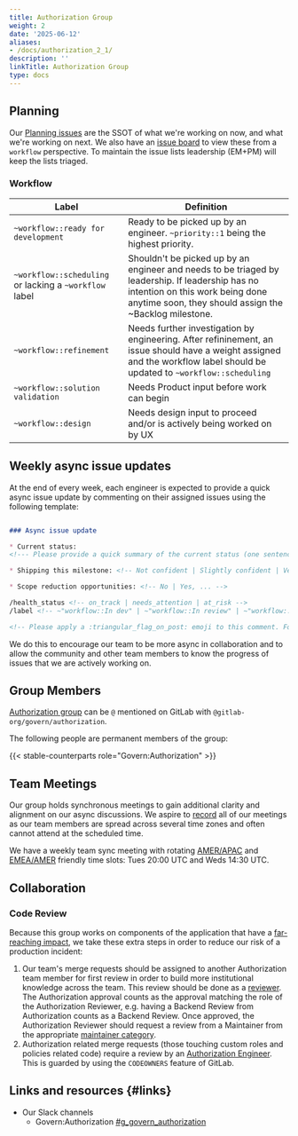```yaml
---
title: Authorization Group
weight: 2
date: '2025-06-12'
aliases:
- /docs/authorization_2_1/
description: ''
linkTitle: Authorization Group
type: docs
---
```


## Planning

Our [Planning issues](https://gitlab.com/gitlab-org/govern/authorization/team-tasks/-/issues/?label_name%5B%5D=Planning%20Issue) are the SSOT of what we're working on now, and what we're working on next. We also have an [issue board](https://gitlab.com/gitlab-org/gitlab/-/boards/7129613?not%5Bmilestone_title%5D=Backlog&label_name%5B%5D=group%3A%3Aauthorization) to view these from a `workflow` perspective. To maintain the issue lists leadership (EM+PM) will keep the lists triaged.

### Workflow

| Label | Definition |
| ---   | ---        |
| `~workflow::ready for development` | Ready to be picked up by an engineer. `~priority::1` being the highest priority. |
| `~workflow::scheduling` or lacking a `~workflow` label |  Shouldn't be picked up by an engineer and needs to be triaged by leadership. If leadership has no intention on this work being done anytime soon, they should assign the ~Backlog milestone. |
| `~workflow::refinement` | Needs further investigation by engineering. After refininement, an issue should have a weight assigned and the workflow label should be updated to `~workflow::scheduling` |
| `~workflow::solution validation` | Needs Product input before work can begin |
| `~workflow::design` | Needs design input to proceed and/or is actively being worked on by UX |

## Weekly async issue updates

At the end of every week, each engineer is expected to provide a quick async issue update by commenting on their assigned issues using the following template:

```markdown

### Async issue update

* Current status:
<!--- Please provide a quick summary of the current status (one sentence) -->

* Shipping this milestone: <!-- Not confident | Slightly confident | Very confident -->

* Scope reduction opportunities: <!-- No | Yes, ... -->

/health_status <!-- on_track | needs_attention | at_risk -->
/label <!-- ~"workflow::In dev" | ~"workflow::In review" | ~"workflow::verification" |~"workflow::blocked" -->

<!-- Please apply a :triangular_flag_on_post: emoji to this comment. Fore more information see https://gitlab.com/jayswain/automated-reporting -->
```

We do this to encourage our team to be more async in collaboration and to allow the community and other team members to know the progress of issues that we are actively working on.

## Group Members

[Authorization group](https://gitlab.com/groups/gitlab-org/govern/authorization/) can be `@` mentioned on GitLab with `@gitlab-org/govern/authorization`.

The following people are permanent members of the group:

{{< stable-counterparts role="Govern:Authorization" >}}

## Team Meetings

Our group holds synchronous meetings to gain additional clarity and alignment on our async discussions. We aspire to [record](/handbook/tools-and-tips/zoom/) all of our meetings as our team members are spread across several time zones and often cannot attend at the scheduled time.

We have a weekly team sync meeting with rotating [AMER/APAC](https://drive.google.com/drive/folders/1Hk2v2uBiF5gkfC5INg8tmb5U1DAuUagA?usp=drive_link) and [EMEA/AMER](https://drive.google.com/drive/folders/1gFMDy-Lq0Ycg2pJE7_La0Giln3c4wMJJ?usp=drive_link) friendly time slots: Tues 20:00 UTC and Weds 14:30 UTC.

## Collaboration

### Code Review

Because this group works on components of the application that have a [far-reaching impact](/handbook/engineering/development/#reducing-the-impact-of-far-reaching-work), we take these extra steps in order to reduce our risk of a production incident:

1. Our team's merge requests should be assigned to another Authorization team member for first review in order to build more institutional knowledge across the team. This review should be done as a [reviewer](https://docs.gitlab.com/ee/development/code_review.html#the-responsibility-of-the-reviewer). The Authorization approval counts as the approval matching the role of the Authorization Reviewer, e.g. having a Backend Review from Authorization counts as a Backend Review. Once approved, the Authorization Reviewer should request a review from a Maintainer from the appropriate [maintainer category](https://docs.gitlab.com/ee/development/code_review.html#approval-guidelines).
1. Authorization related merge requests (those touching custom roles and policies related code) require a review by an [Authorization Engineer](https://gitlab.com/groups/gitlab-org/govern/authorization/approvers/-/group_members?with_inherited_permissions=exclude). This is guarded by using the `CODEOWNERS` feature of GitLab.

## Links and resources {#links}

- Our Slack channels
  - Govern:Authorization [#g_govern_authorization](https://gitlab.slack.com/archives/C0610LVCSAY)
